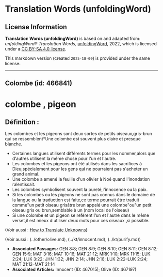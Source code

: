 # Translation Words (unfoldingWord)

## License Information

**Translation Words (unfoldingWord)** is based on and adapted from: _unfoldingWord® Translation Words_, [unfoldingWord](https://unfoldingword.org/utw), 2022, which is licensed under a [CC BY-SA 4.0 license](https://creativecommons.org/licenses/by-sa/4.0/legalcode.en).

This markdown version (created `2025-10-09`) is provided under the same license.



--------------------------------

## Colombe (id: 466841)

colombe , pigeon
================

Définition :
------------

Les colombes et les pigeons sont deux sortes de petits oiseaux,gris\-brun qui se ressemblent\*Une colombe est souvent plus claire et presque blanche.

* Certaines langues utilisent différents termes pour les nommer,alors que d'autres utilisent la même chose pour l'un et l'autre.
* Les colombes et les pigeons ont été utilisés dans les sacrifices à Dieu,spécialement pour les gens qui ne pourraient pas s'acheter un grand animal.
* Une colombe a amené la feuille d'un olivier à Noé quand l'inondation ralentissait.
* Les colombes symbolisent souvent la pureté,l'innocence ou la paix.
* Si les colombes ou les pigeons ne sont pas connus dans le domaine de la langue ou la traduction est faite,ce terme pourrait être traduit comme"un petit oiseau grisâtre brun appelé une colombe"ou"un petit oiseau gris ou brun,semblable à un (nom local de l'oiseau)
* Si une colombe et un pigeon se refèrent l'un et l'autre dans le même verset,il est mieux d utiliser deux mots pour ces oiseaux ,si possible.

(Voir aussi : [How to Translate Unknowns](rc://en/ta/man/translate/translate-unknown))

(Voir aussi : (../other/olive.md), (../kt/innocent.md), (../kt/purify.md))

* **Associated Passages:** GEN 8:8; GEN 8:9; GEN 8:10; GEN 8:11; GEN 8:12; GEN 15:9; MAT 3:16; MAT 10:16; MAT 21:12; MRK 1:10; MRK 11:15; LUK 2:24; LUK 3:22; JHN 1:32; JHN 2:14; JHN 2:16; LUK 2:22–LUK 2:24; MAT 21:12–MAT 21:14
* **Associated Articles:** Innocent (ID: 467015); Olive (ID: 467197)

